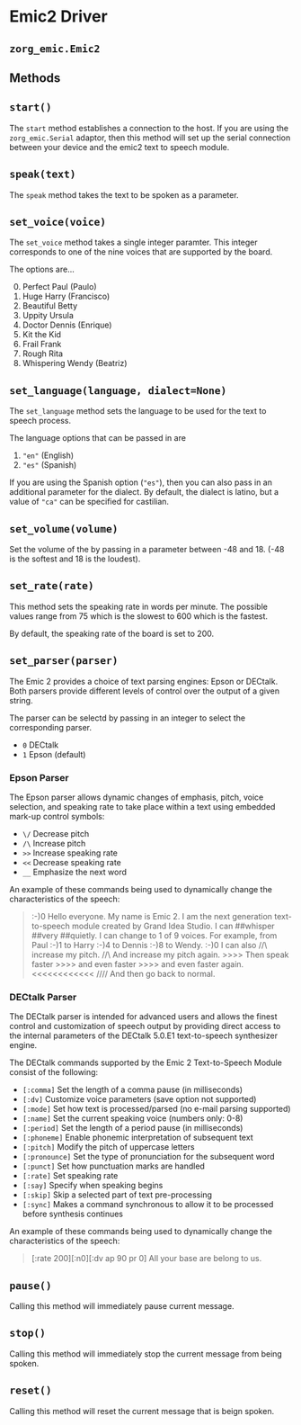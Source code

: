# Emic2 Driver

## `zorg_emic.Emic2`

## Methods

## `start()`

The `start` method establishes a connection to the host.
If you are using the `zorg_emic.Serial` adaptor, then
this method will set up the serial connection between
your device and the emic2 text to speech module.

## `speak(text)`

The `speak` method takes the text to be spoken as a parameter.

## `set_voice(voice)`

The `set_voice` method takes a single integer paramter.
This integer corresponds to one of the nine voices that
are supported by the board.

The options are...

0. Perfect Paul (Paulo)
1. Huge Harry (Francisco)
2. Beautiful Betty
3. Uppity Ursula
4. Doctor Dennis (Enrique)
5. Kit the Kid
6. Frail Frank
7. Rough Rita
8. Whispering Wendy (Beatriz)

## `set_language(language, dialect=None)`

The `set_language` method sets the language to be used for the text to speech process.

The language options that can be passed in are

1. `"en"` (English)
2. `"es"` (Spanish)

If you are using the Spanish option (`"es"`), then you can also pass in an additional parameter for the dialect.
By default, the dialect is latino, but a value of `"ca"` can be specified for castilian. 

## `set_volume(volume)`

Set the volume of the by passing in a parameter between -48 and 18. (-48 is the softest and 18 is the loudest).

## `set_rate(rate)`
This method sets the speaking rate in words per minute.
The possible values range from 75 which is the slowest to 600 which is the fastest.

By default, the speaking rate of the board is set to 200.

## `set_parser(parser)`

The Emic 2 provides a choice of text parsing engines: Epson or DECtalk.
Both parsers provide different levels of control over the output of a given string.

The parser can be selectd by passing in an integer to select the corresponding parser.

- `0` DECtalk
- `1` Epson (default)

### Epson Parser

The Epson parser allows dynamic changes of emphasis, pitch, voice selection,
and speaking rate to take place within a text using embedded mark-up control symbols:

- `\/` Decrease pitch
- `/\` Increase pitch
- `>>` Increase speaking rate
- `<<` Decrease speaking rate
- `__` Emphasize the next word

An example of these commands being used to dynamically change the characteristics of the speech:

> :-)0 Hello everyone. My name is Emic 2. I am the next generation text-to-speech module created by Grand Idea Studio. I can ##whisper ##very ##quietly. I can change to 1 of 9 voices. For example, from Paul :-)1 to Harry :-)4 to Dennis :-)8 to Wendy. :-)0 I can also /\/\ increase my pitch. /\/\ And increase my pitch again. >>>> Then speak faster >>>> and even faster >>>> and even faster again. <<<<<<<<<<<< \/\/\/\/ And then go back to normal.

### DECtalk Parser

The DECtalk parser is intended for advanced users and allows the finest control and customization of
speech output by providing direct access to the internal parameters of the DECtalk 5.0.E1 text-to-speech
synthesizer engine.

The DECtalk commands supported by the Emic 2 Text-to-Speech Module consist of the following:

- `[:comma]` Set the length of a comma pause (in milliseconds)
- `[:dv]` Customize voice parameters (save option not supported)
- `[:mode]` Set how text is processed/parsed (no e-mail parsing supported)
- `[:name]` Set the current speaking voice (numbers only: 0-8)
- `[:period]` Set the length of a period pause (in milliseconds)
- `[:phoneme]` Enable phonemic interpretation of subsequent text
- `[:pitch]` Modify the pitch of uppercase letters
- `[:pronounce]` Set the type of pronunciation for the subsequent word
- `[:punct]` Set how punctuation marks are handled
- `[:rate]` Set speaking rate
- `[:say]` Specify when speaking begins
- `[:skip]` Skip a selected part of text pre-processing
- `[:sync]` Makes a command synchronous to allow it to be processed before synthesis continues

An example of these commands being used to dynamically change the characteristics of the speech:

> [:rate 200][:n0][:dv ap 90 pr 0] All your base are belong to us.

## `pause()`

Calling this method will immediately pause current message.

## `stop()`

Calling this method will immediately stop the current message from being spoken.

## `reset()`

Calling this method will reset the current message that is beign spoken.
